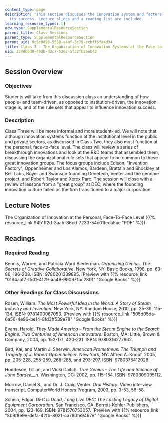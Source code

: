 ```yaml
---
content_type: page
description: 'This section discusses the innovation system and factors leading to
  its success. Lecture slides and a reading list are included.   '
learning_resource_types: []
ocw_type: SupplementalResourceSection
parent_title: Class Sessions
parent_type: SupplementalResourceSection
parent_uid: 9c5c0d95-5558-a4af-3c79-ccbff6fa4d34
title: Class 3 - The Organization of Innovation Systems at the Face-to-Face Level
uid: 334dbbd0-40db-d2c7-5202-5f32fb26eb43
---
```


Session Overview
----------------

### Objectives

Students will take from this discussion class an understanding of how people- and team-driven, as opposed to institution-driven, the innovation stage is, and of the rule sets that appear to influence innovation success.

### Description

Class Three will be more informal and more student-led. We will note that although innovation systems function at the institutional level in the public and private sectors, as discussed in Class Two, they also must function at the personal, face-to-face level. The class will review a series of breakthrough innovations and look at the R&D teams that assembled them, discussing the organizational rule sets that appear to be common to these great innovation groups. The focus groups include Edison, "Invention Factory", Oppenheimer and Los Alamos, Bardeen, Brattain and Shockley at Bell Labs, Boyer and Swanson founding Genetech, Venter and the genome project, and Robert Taylor and Xerox Parc. The session will close with a review of lessons from a "great group" at DEC, where the founding innovation culture failed as the firm transitioned to a major corporation.

Lecture Notes
-------------

The Organization of Innovation at the Personal, Face-To-Face Level ({{% resource_link 94b1ff2d-3aab-86cd-7233-54c01feda5ae "PDF" %}})

Readings
--------

### Required Reading

Bennis, Warren, and Patricia Ward Biederman. _Organizing Genius, The Secrets of Creative Collaborative_. New York, NY: Basic Books, 1998, pp. 63-86, 196-208. ISBN: 9780201339895. \[Preview with {{% resource_link "0194aaf7-f501-4129-aa49-990971bc280f" "Google Books" %}}\]

### Other Readings for Class Discussions

Rosen, William. _The Most Powerful Idea in the World: A Story of Steam, Industry and Invention_. New York, NY: Random House, 2010, pp. 35-39, 115-134. ISBN: 9781400067053. \[Preview with {{% resource_link "505d05da-6a56-4e96-be14-8fd3ff539e78" "Google Books" %}}\]

Evans, Harold. _They Made America – From the Steam Engine to the Search Engine: Two Centuries of American Innovators_. Boston, MA: Little, Brown & Company, 2004, pp. 152-171, 420-231. ISBN: 9780316277662.

Bird, Kai, and Martin J. Sherwin. _American Prometheus: The Triumph and Tragedy of J. Robert Oppenheimer_. New York, NY: Alfred A. Knopf, 2005, pp. 205-228, 255-259, 268-285, and 293-297. ISBN: 9780375412028.

Hoddeson, Lillian, and Vicki Daitch. _True Genius – The Life and Science of John Bardee__n_. Washington, DC: 2002, pp. 115-154. ISBN: 9780309095112.

Morrow, Daniel S., and Dr. J. Craig Venter. _Oral History_. Video interview transcript. ComputerWorld Honors Program, 2003, pp. 3-53, 56-58.

Schein, Edgar. _DEC Is Dead, Long Live DEC: The Lasting Legacy of Digital Equipment Corporation_. San Francisco, CA: Berrett-Kohler Publishers, 2004, pp. 123-169. ISBN: 9781576753057. \[Preview with {{% resource_link "8b9f8e9e-defa-42fb-8021-ca780fe9467e" "Google Books" %}}\]